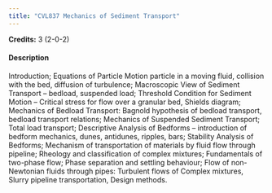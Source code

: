 ```yaml
---
title: "CVL837 Mechanics of Sediment Transport"
---
```

**Credits:** 3 (2-0-2)

#### Description
Introduction; Equations of Particle Motion particle in a moving fluid, collision with the bed, diffusion of turbulence; Macroscopic View of Sediment Transport – bedload, suspended load; Threshold Condition for Sediment Motion – Critical stress for flow over a granular bed, Shields diagram; Mechanics of Bedload Transport: Bagnold hypothesis of bedload transport, bedload transport relations; Mechanics of Suspended Sediment Transport; Total load transport; Descriptive Analysis of Bedforms – introduction of bedform mechanics, dunes, antidunes, ripples, bars; Stability Analysis of Bedforms; Mechanism of transportation of materials by fluid flow through pipeline; Rheology and classification of complex mixtures; Fundamentals of two-phase flow; Phase separation and settling behaviour; Flow of non-Newtonian fluids through pipes: Turbulent flows of Complex mixtures, Slurry pipeline transportation, Design methods.